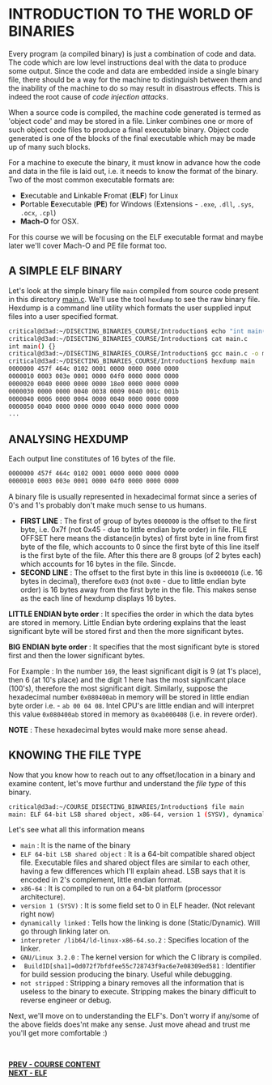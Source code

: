 #	INTRODUCTION TO THE WORLD OF BINARIES
Every program (a compiled binary) is just a combination of code and data. The code which are low level instructions deal with the data to produce some output. Since the code and data are embedded inside a single binary file, there should be a way for the machine to distinguish between them and the inability of the machine to do so may result in disastrous effects. This is indeed the root cause of *code injection attacks*.<br>

When a source code is compiled, the machine code generated is termed as 'object code' and may be stored in a file. Linker combines one or more of such object code files to produce a final executable binary. Object code generated is one of the blocks of the final executable which may be made up of many such blocks. <br>

For a machine to execute the binary, it must know in advance how the code and data in the file is laid out, i.e. it needs to know the format of the binary. Two of the most common executable formats are:
* **E**xecutable and **L**inkable **F**romat (**ELF**) for Linux
* **P**ortable **E**executable (**PE**) for Windows (Extensions - `.exe`, `.dll`, `.sys`, `.ocx`, `.cpl`)
* **Mach-O** for OSX.

For this course we will be focusing on the ELF executable format and maybe later we'll cover Mach-O and PE file format too.



## A SIMPLE ELF BINARY
Let's look at the simple binary file `main` compiled from source code present in this directory [main.c]. We'll use the tool `hexdump` to see the raw binary file.<br> Hexdump is a command line utility which formats the user supplied input files into a user specified format.

  ```bash
critical@d3ad:~/DISECTING_BINARIES_COURSE/Introduction$ echo "int main() {}" > main.c
critical@d3ad:~/DISECTING_BINARIES_COURSE/Introduction$ cat main.c 
int main() {}
critical@d3ad:~/DISECTING_BINARIES_COURSE/Introduction$ gcc main.c -o main
critical@d3ad:~/DISECTING_BINARIES_COURSE/Introduction$ hexdump main
0000000 457f 464c 0102 0001 0000 0000 0000 0000
0000010 0003 003e 0001 0000 04f0 0000 0000 0000
0000020 0040 0000 0000 0000 18e0 0000 0000 0000
0000030 0000 0000 0040 0038 0009 0040 001c 001b
0000040 0006 0000 0004 0000 0040 0000 0000 0000
0000050 0040 0000 0000 0000 0040 0000 0000 0000
...
```
 

## ANALYSING HEXDUMP
Each output line constitutes of 16 bytes of the file.
```bash
0000000 457f 464c 0102 0001 0000 0000 0000 0000
0000010 0003 003e 0001 0000 04f0 0000 0000 0000
```
A binary file is usually represented in hexadecimal format since a series of 0's and 1's probably don't make much sense to us humans. 
 * **FIRST LINE** : The first of group of bytes `0000000` is the offset to the first byte, i.e. 0x7f (not 0x45 - due to little endian byte order) in file. FILE OFFSET here means the distance(in bytes) of first byte in line from first byte of the file, which accounts to 0 since the first byte of this line itself is the first byte of the file. After this there are 8 groups (of 2 bytes each) which accounts for 16 bytes in the file. Sincde.
 * **SECOND LINE** : The offset to the first byte in this line is `0x0000010` (i.e. 16 bytes in decimal), therefore `0x03` (not `0x00` - due to little endian byte order) is 16 bytes away from the first byte in the file. This makes sense as the each line of hexdump displays 16 bytes.

 **LITTLE ENDIAN byte order** : It specifies the order in which the data bytes are stored in memory. Little Endian byte ordering explains that the least significant byte will be stored first and then the more significant bytes.

  **BIG ENDIAN byte order** : It specifies that the most significant byte is stored first and then the lower significant bytes.

For Example : In the number `169`, the least significant digit is 9 (at 1's place), then 6 (at 10's place) and the digit 1 here has the most significant place (100's), therefore the most significant digit. Similarly, suppose the hexadecimal number `0x080400ab` in memory will be stored in little endian byte order i.e. - `ab 00 04 08`. Intel CPU's are little endian and will interpret this value `0x080400ab` stored in memory as `0xab000408` (i.e. in revere order).

**NOTE** : These hexadecimal bytes would make more sense ahead.


##  KNOWING THE FILE TYPE
Now that you know how to reach out to any offset/location in a binary and examine content, let's move furthur and understand the *file type* of this binary.

```bash
critical@d3ad:~/COURSE_DISECTING_BINARIES/Introduction$ file main
main: ELF 64-bit LSB shared object, x86-64, version 1 (SYSV), dynamically linked, interpreter /lib64/ld-linux-x86-64.so.2, for GNU/Linux 3.2.0, BuildID[sha1]=0d072f7bfdfee55c728743f9ac6e7e08309ed581, not stripped
```

Let's see what all this information means
* `main` : It is the name of the binary
* `ELF 64-bit LSB shared object` : It is a 64-bit compatible shared object file. Executable files and shared object files are similar to each other, having a few differences which I'll explain ahead. LSB says that it is encoded in 2's complement, little endian format.
* `x86-64` : It is compiled to run on a 64-bit platform (processor architecture). 
* `version 1 (SYSV)` : It is some field set to 0 in ELF header. (Not relevant right now)
* `dynamically linked` : Tells how the linking is done (Static/Dynamic). Will go through linking later on.
* `interpreter /lib64/ld-linux-x86-64.so.2` : Specifies location of the linker.
* `GNU/Linux 3.2.0` : The kernel version for which the C library is compiled.
* ` BuildID[sha1]=0d072f7bfdfee55c728743f9ac6e7e08309ed581` : Identifier for build session producing the binary. Useful while debugging.
* `not stripped` : Stripping a binary removes all the information that is useless to the binary to execute. Stripping makes the binary difficult to reverse engineer or debug.   

Next, we'll move on to understanding the ELF's.
Don't worry if any/some of the above fields does'nt make any sense. Just move ahead and trust me you'll get more comfortable :)
  


<br>

**[PREV - COURSE CONTENT]** <br>
**[NEXT - ELF]**


[PREV - COURSE CONTENT]: ./../README.md
[NEXT - ELF]: ./../ELF/ELF.md
[main.c]: ./main.c
